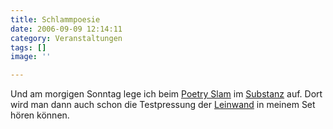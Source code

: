 ```yaml
---
title: Schlammpoesie
date: 2006-09-09 12:14:11
category: Veranstaltungen
tags: []
image: ''

---
```


Und am morgigen Sonntag lege ich beim [Poetry Slam](http://www.planetslam.de/munichslam.php) im [Substanz](http://www.substanz-muenchen.de/) auf. Dort wird man dann auch schon die Testpressung der [Leinwand](http://www.misantropolis.de/2006/09/test-one-two/) in meinem Set hören können.

